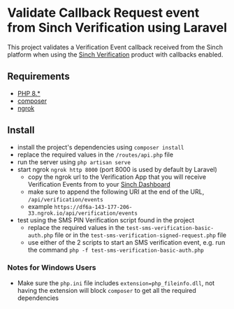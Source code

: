 # Validate Callback Request event from Sinch Verification using Laravel

This project validates a Verification Event callback received from the Sinch platform when using the [Sinch Verification](https://dashboard.sinch.com/verification/overview) product with callbacks enabled.

## Requirements

- [PHP 8.*](https://www.php.net)
- [composer](https://getcomposer.org/download/)
- [ngrok](https://www.ngrok.com)

## Install

- install the project's dependencies using `composer install`
- replace the required values in the `/routes/api.php` file
- run the server using `php artisan serve`
- start ngrok `ngrok http 8000` (port 8000 is used by default by Laravel)
  - copy the ngrok url to the Verification App that you will receive Verification Events from to your [Sinch Dashboard](https://dashboard.sinch.com/verification/apps)
  - make sure to append the following URI at the end of the URL, `/api/verification/events`
  - example `https://df6a-143-177-206-33.ngrok.io/api/verification/events`
- test using the SMS PIN Verification script found in the project
  - replace the required values in the `test-sms-verification-basic-auth.php` file or in the `test-sms-verification-signed-request.php` file
  - use either of the 2 scripts to start an SMS verification event, e.g. run the command `php -f test-sms-verification-basic-auth.php`

### Notes for Windows Users

- Make sure the `php.ini` file includes `extension=php_fileinfo.dll`, not having the extension will block `composer` to get all the required dependencies
